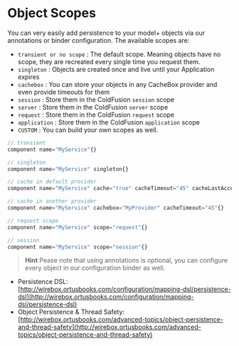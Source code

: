 # Object Scopes

You can very easily add persistence to your model+ objects via our annotations or binder configuration. The available scopes are:

* `transient or no scope` : The default scope. Meaning objects have no scope, they are recreated every single time you request them.
* `singleton` : Objects are created once and live until your Application expires
* `cachebox` : You can store your objects in any CacheBox provider and even provide timeouts for them
* `session` : Store them in the ColdFusion `session` scope
* `server` : Store them in the ColdFusion `server` scope
* `request` : Store them in the ColdFusion `request` scope
* `application` : Store them in the ColdFusion `application` scope
* `CUSTOM` : You can build your own scopes as well.

```javascript
// transient
component name="MyService"{}

// singleton
component name="MyService" singleton{}

// cache in default provider
component name="MyService" cache="true" cacheTimeout="45" cacheLastAccessTimeout="15"{}

// cache in another provider
component name="MyService" cachebox="MyProvider" cacheTimeout="45"{}

// request scope
component name="MyService" scope="request"{}

// session
component name="MyService" scope="session"{}
```

> **Hint** Pease note that using annotations is optional, you can configure every object in our configuration binder as well.

* Persistence DSL: [http://wirebox.ortusbooks.com/configuration/mapping-dsl/persistence-dsl](http://wirebox.ortusbooks.com/configuration/mapping-dsl/persistence-dsl)
* Object Persistence & Thread Safety: [http://wirebox.ortusbooks.com/advanced-topics/object-persistence-and-thread-safety](http://wirebox.ortusbooks.com/advanced-topics/object-persistence-and-thread-safety)
